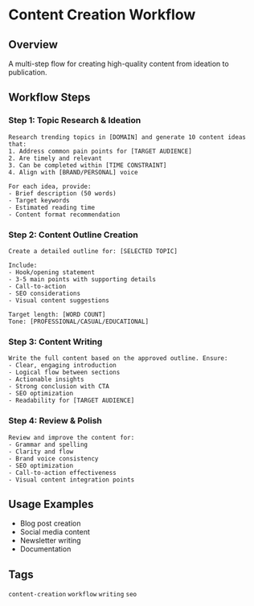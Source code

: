 # Content Creation Workflow

## Overview

A multi-step flow for creating high-quality content from ideation to publication.

## Workflow Steps

### Step 1: Topic Research & Ideation

```
Research trending topics in [DOMAIN] and generate 10 content ideas that:
1. Address common pain points for [TARGET AUDIENCE]
2. Are timely and relevant
3. Can be completed within [TIME CONSTRAINT]
4. Align with [BRAND/PERSONAL] voice

For each idea, provide:
- Brief description (50 words)
- Target keywords
- Estimated reading time
- Content format recommendation
```

### Step 2: Content Outline Creation

```
Create a detailed outline for: [SELECTED TOPIC]

Include:
- Hook/opening statement
- 3-5 main points with supporting details
- Call-to-action
- SEO considerations
- Visual content suggestions

Target length: [WORD COUNT]
Tone: [PROFESSIONAL/CASUAL/EDUCATIONAL]
```

### Step 3: Content Writing

```
Write the full content based on the approved outline. Ensure:
- Clear, engaging introduction
- Logical flow between sections
- Actionable insights
- Strong conclusion with CTA
- SEO optimization
- Readability for [TARGET AUDIENCE]
```

### Step 4: Review & Polish

```
Review and improve the content for:
- Grammar and spelling
- Clarity and flow
- Brand voice consistency
- SEO optimization
- Call-to-action effectiveness
- Visual content integration points
```

## Usage Examples

- Blog post creation
- Social media content
- Newsletter writing
- Documentation

## Tags

`content-creation` `workflow` `writing` `seo`
